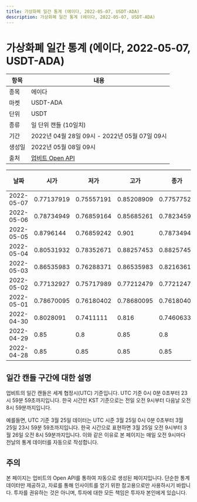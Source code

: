 ```yaml
---
title: 가상화폐 일간 통계 (에이다, 2022-05-07, USDT-ADA)
description: 가상화폐 일간 통계 (에이다, 2022-05-07, USDT-ADA)
---
```



가상화폐 일간 통계 (에이다, 2022-05-07, USDT-ADA)
===

|항목|내용|
|--|--|
|종목|에이다|
|마켓|USDT-ADA|
|단위|USDT|
|종류|일 단위 캔들 (10일치)|
|기간|2022년 04월 28일 09시 - 2022년 05월 07일 09시|
|생성일|2022년 05월 08일 09시|
|출처|[업비트 Open API](https://docs.upbit.com)|


|날짜|시가|저가|고가|종가|비고|
|--|--|--|--|--|--|
|2022-05-07|0.77137919|0.75557191|0.85208909|0.77577525|    |
|2022-05-06|0.78734949|0.76859164|0.85685261|0.7823459|    |
|2022-05-05|0.8796144|0.76859242|0.901|0.78734949|    |
|2022-05-04|0.80531932|0.78352671|0.88257453|0.88257453|    |
|2022-05-03|0.86535983|0.76288371|0.86535983|0.82163614|    |
|2022-05-02|0.77132927|0.75717989|0.77212479|0.77212479|    |
|2022-05-01|0.78670095|0.76180402|0.78680095|0.76180402|    |
|2022-04-30|0.8028091|0.7411111|0.816|0.74606335|    |
|2022-04-29|0.85|0.8|0.85|0.8|    |
|2022-04-28|0.85|0.85|0.85|0.85|    |


일간 캔들 구간에 대한 설명
---


업비트의 일간 캔들은 세계 협정시(UTC) 기준입니다. 
UTC 기준 0시 0분 0초부터 23시 59분 59초까지입니다. 
한국 시간인 KST 기준으로는 전일 오전 9시부터 다음날 오전 8시 59분까지입니다. 


예를들면, UTC 기준 3월 25일 데이터는 UTC 시준 3월 25일 0시 0분 0초부터 3월 25일 23시 59분 59초까지입니다. 
한국 시간으로 표현하면 3월 25일 오전 9시부터 3월 26일 오전 8시 59분까지입니다. 
이와 같은 이유로 본 페이지는 매일 오전 9시마다 전날의 통계 데이터를 자동으로 작성합니다. 


주의
---


본 페이지는 업비트의 Open API를 통하여 자동으로 생성된 페이지입니다. 
단순한 통계 데이터만 제공하고, 자료를 통해 인사이트를 얻기 위한 참고용으로만 사용하시기 바랍니다. 
투자를 권유하는 것은 아니며, 투자에 대한 모든 책임은 투자자 본인에게 있습니다. 

